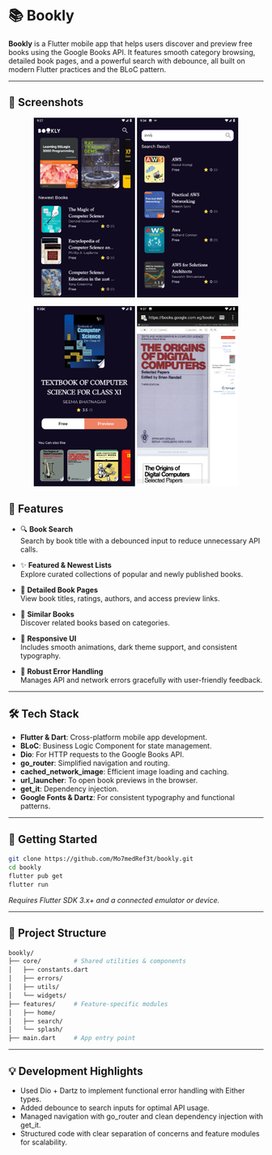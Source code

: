 # 📚 Bookly

**Bookly** is a Flutter mobile app that helps users discover and preview free books using the Google Books API. It features smooth category browsing, detailed book pages, and a powerful search with debounce, all built on modern Flutter practices and the BLoC pattern.

---
## 📱 Screenshots

<p align="center">
  <img src="screenshots/home_screen.png" width="200"/>
  <img src="screenshots/search_screen.png" width="200"/>
</p>
<p align="center">
  <img src="screenshots/book_details_screen.png" width="200"/>
  <img src="screenshots/preview.png" width="200"/>
</p>


## 🚀 Features

- 🔍 **Book Search**  
  Search by book title with a debounced input to reduce unnecessary API calls.

- ✨ **Featured & Newest Lists**  
  Explore curated collections of popular and newly published books.

- 📖 **Detailed Book Pages**  
  View book titles, ratings, authors, and access preview links.

- 🔗 **Similar Books**  
  Discover related books based on categories.

- 🎨 **Responsive UI**  
  Includes smooth animations, dark theme support, and consistent typography.

- 🚀 **Robust Error Handling**  
  Manages API and network errors gracefully with user-friendly feedback.

---

## 🛠 Tech Stack

- **Flutter & Dart**: Cross-platform mobile app development.
- **BLoC**: Business Logic Component for state management.
- **Dio**: For HTTP requests to the Google Books API.
- **go_router**: Simplified navigation and routing.
- **cached_network_image**: Efficient image loading and caching.
- **url_launcher**: To open book previews in the browser.
- **get_it**: Dependency injection.
- **Google Fonts & Dartz**: For consistent typography and functional patterns.

---

## 🚀 Getting Started

```bash
git clone https://github.com/Mo7medRef3t/bookly.git
cd bookly
flutter pub get
flutter run
```

*Requires Flutter SDK 3.x+ and a connected emulator or device.*

---

## 📂 Project Structure

```bash
bookly/
├── core/         # Shared utilities & components
│   ├── constants.dart
│   ├── errors/
│   ├── utils/
│   └── widgets/
├── features/     # Feature-specific modules
│   ├── home/
│   ├── search/
│   └── splash/
├── main.dart     # App entry point
```

---

## 💡 Development Highlights

- Used Dio + Dartz to implement functional error handling with Either types.
- Added debounce to search inputs for optimal API usage.
- Managed navigation with go_router and clean dependency injection with get_it.
- Structured code with clear separation of concerns and feature modules for scalability.
